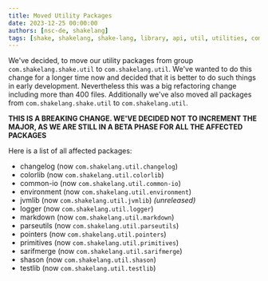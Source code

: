```yaml
---
title: Moved Utility Packages
date: 2023-12-25 00:00:00
authors: [nsc-de, shakelang]
tags: [shake, shakelang, shake-lang, library, api, util, utilities, com.shakelang.shake.util, com.shakelang.util]
---
```


We've decided, to move our utility packages from group `com.shakelang.shake.util` to `com.shakelang.util`. We've wanted to do this change
for a longer time now and decided that it is better to do such things in early development. Nevertheless this was a big refactoring change
including more than 400 files. Additionally we've also moved all packages from `com.shakelang.shake.util` to `com.shakelang.util`.

**THIS IS A BREAKING CHANGE. WE'VE DECIDED NOT TO INCREMENT THE MAJOR, AS WE ARE STILL IN A BETA PHASE FOR ALL THE AFFECTED PACKAGES**

Here is a list of all affected packages:

- changelog (now `com.shakelang.util.changelog`)
- colorlib (now `com.shakelang.util.colorlib`)
- common-io (now `com.shakelang.util.common-io`)
- environment (now `com.shakelang.util.environment`)
- jvmlib (now `com.shakelang.util.jvmlib`) _(unreleased)_
- logger (now `com.shakelang.util.logger`)
- markdown (now `com.shakelang.util.markdown`)
- parseutils (now `com.shakelang.util.parseutils`)
- pointers (now `com.shakelang.util.pointers`)
- primitives (now `com.shakelang.util.primitives`)
- sarifmerge (now `com.shakelang.util.sarifmerge`)
- shason (now `com.shakelang.util.shason`)
- testlib (now `com.shakelang.util.testlib`)
